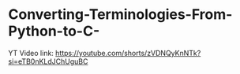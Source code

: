 # Converting-Terminologies-From-Python-to-C-

YT Video link: https://youtube.com/shorts/zVDNQyKnNTk?si=eTB0nKLdJChUguBC
